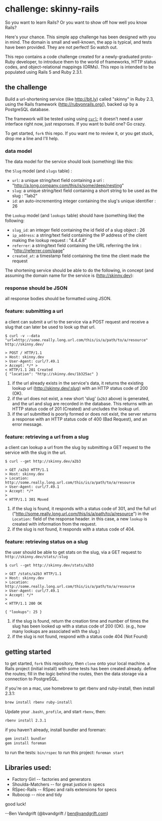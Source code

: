 # challenge: skinny-rails

So you want to learn Rails? Or you want to show off how well you know Rails?

Here's your chance. This simple app challenge has been designed with you in
mind. The domain is small and well-known, the app is typical, and tests have
been provided. They are not perfect! So watch out.

This repo contains a code challenge created for a newly-graduated proto-Ruby developer,
to introduce them to the world of frameworks, HTTP status codes, and object-relational
mappings (ORMs). This repo is intended to be populated using Rails 5 and Ruby
2.3.1.

## the challenge

Build a url-shortening service (like http://bit.ly)  called "skinny" in Ruby
2.3, using the Rails framework (http://rubyonrails.org/), backed up by a
PostgreSQL database.

The framework will be tested using using [`curl`](https://curl.haxx.se/docs/manpage.html); 
it doesn't need a user interface right now, just responses. If you want to build
one? Go crazy.

To get started, `fork` this repo. If you want me to review it, or you get stuck,
drop me a line and I'll help.

### data model

The data model for the service should look (something) like this:

the `Slug` model (and `slugs` table) :
- `url`: a unique string/text field containing a uri : "http://a.long.company.com/this/is/some/deep/nesting"
- `slug`: a unique string/text field containing a short string to be used as the slug : "1ab2"
- `id`: an auto-incrementing integer containing the slug's unique identifier : 26

the `Lookup` model (and `lookups` table) should have (something like) the following:
- `slug_id`: an integer field containing the id field of a slug object : 26
- `ip_address`: a string/text field containing the IP address of the client making the lookup request : "4.4.4.8"
- `referrer`: a string/text field containing the URL referring the link :
  "http://referrer.com/page"
- `created_at`: a timestamp field containing the time the client made the request

The shortening service should be able to do the following, in concept (and
assuming the domain name for the service is (http://skinny.dev):

### response should be JSON

all response bodies should be formatted using JSON.

### feature: submitting a url

a client can submit a url to the service via a POST request and receive a slug
that can later be used to look up that url.

```curl
$ curl -v --data "url=http://some.really.long.url.com/this/is/a/path/to/a/resource" http://skinny.dev/

> POST / HTTP/1.1
> Host: skinny.dev
> User-Agent: curl/7.49.1
> Accept: */* >
< HTTP/1.1 201 Created
{ "location": "http://skinny.dev/1b325ac" }

```

1. if the url already exists in the service's data, it returns the existing
   lookup url (http://skinny.dev/:slug) with an HTTP status code of 200 (OK).
1. if the url does not exist, a new short 'slug' (`a2b3` above) is generated,
   and the url and slug are recorded in the database. This returns with an HTTP
   status code of 201 (Created) and uncludes the lookup url.
1. if the url submitted is poorly formed or does not exist, the server returns a
   response with an HTTP status code of 400 (Bad Request), and an error message.

### feature: retrieving a url from a slug

a client can lookup a url from the slug by submitting a GET request to the
service with the slug in the url.

```curl
$ curl --get http://skinny.dev/a2b3

> GET /a2b3 HTTP/1.1
> Host: skinny.dev
> Location: http://some.really.long.url.com/this/is/a/path/to/a/resource
> User-Agent: curl/7.49.1
> Accept: */*
>
< HTTP/1.1 301 Moved
```

1. if the slug is found, it responds with a status code of 301, and the full url
   ("http://some.really.long.url.com/this/is/a/path/to/a/resource") in the
   `Location:` field of the response header. in this case, a new `lookup` is
   created with information from the request.
1. if the slug is not found, it responds with a status code of 404.

### feature: retrieving status on a slug

the user should be able to get stats on the slug, via a GET request to
`http://skinny.dev/stats/:slug`

```curl
$ curl --get http://skinny.dev/stats/a2b3

> GET /stats/a2b3 HTTP/1.1
> Host: skinny.dev
> Location: http://some.really.long.url.com/this/is/a/path/to/a/resource
> User-Agent: curl/7.49.1
> Accept: */*
>
< HTTP/1.1 200 OK

{ "lookups": 25 }
```
1. if the slug is found, return the creation time and number of times the slug
   has been looked up with a status code of 200 (OK). (e.g., how many lookups
   are associated with the slug.)
1. if the slug is not found, respond with a status code 404 (Not Found)

## getting started

to get started, `fork` this repository, then `clone` onto your local machine. a
Rails project (initial install) with some tests has been created already. define the routes;
fill in the logic behind the routes, then the data storage via a connection to
PostgreSQL.

if you're on a mac, use homebrew to get rbenv and ruby-install, then install 
2.3.1:

```bash
brew install rbenv ruby-install
```

Update your `.bash\_profile`, and start `rbenv`, then:

```bash
rbenv install 2.3.1
```

if you haven't already, install bundler and foreman:

```bash
gem install bundler
gem install foreman
```

to run the tests: `bin/rspec`
to run this project: `foreman start`

## Libraries used:

* Factory Girl -- factories and generators
* Shoulda-Matchers -- for great justice in specs
* RSpec-Rails -- RSpec and rails extensions for specs
* Rubocop -- nice and tidy

good luck!

--Ben Vandgrift (@bvandgrift / ben@vandgrift.com)

